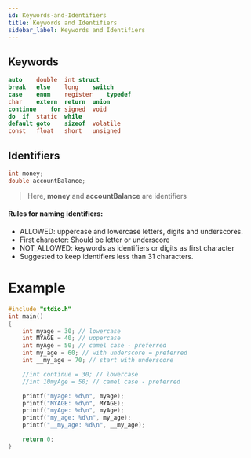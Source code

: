 ```yaml
---
id: Keywords-and-Identifiers
title: Keywords and Identifiers
sidebar_label: Keywords and Identifiers
---
```


## Keywords

```c
auto	double	int	struct
break	else	long	switch
case	enum	register	typedef
char	extern	return	union
continue	for	signed	void
do	if	static	while
default	goto	sizeof	volatile
const	float	short	unsigned
```


## Identifiers

```c
int money;
double accountBalance;
```
> Here, **money** and **accountBalance** are identifiers

#### Rules for naming identifiers:

- ALLOWED: uppercase and lowercase letters, digits and underscores.
- First character: Should be letter or underscore
- NOT_ALLOWED: keywords as identifiers or digits as first character
- Suggested to keep identifiers less than 31 characters.

# Example

```c
#include "stdio.h"
int main() 
{
    int myage = 30; // lowercase
    int MYAGE = 40; // uppercase
    int myAge = 50; // camel case - preferred
    int my_age = 60; // with underscore = preferred
    int __my_age = 70; // start with underscore

    //int continue = 30; // lowercase
    //int 10myAge = 50; // camel case - preferred    

    printf("myage: %d\n", myage);
    printf("MYAGE: %d\n", MYAGE);
    printf("myAge: %d\n", myAge);
    printf("my_age: %d\n", my_age);
    printf("__my_age: %d\n", __my_age);

    return 0;
}
```